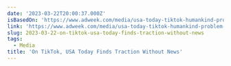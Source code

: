```yaml
---
date: '2023-03-22T20:00:37.000Z'
isBasedOn: 'https://www.adweek.com/media/usa-today-tiktok-humankind-problem-solved/'
link: 'https://www.adweek.com/media/usa-today-tiktok-humankind-problem-solved/'
slug: 2023-03-22-on-tiktok-usa-today-finds-traction-without-news
tags:
  - Media
title: 'On TikTok, USA Today Finds Traction Without News'
---
```


